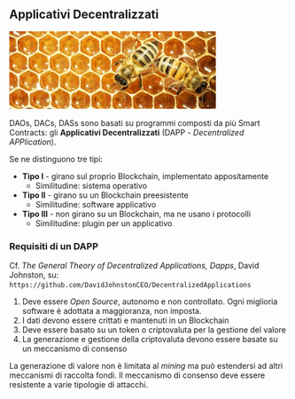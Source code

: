 ## Applicativi Decentralizzati

![Dapp](../gitbook/images/dapps.jpg)

DAOs, DACs, DASs sono basati su programmi composti da più Smart Contracts: gli **Applicativi Decentralizzati** (DAPP - _Decentralized APPlication_).

Se ne distinguono tre tipi:
* **Tipo I** - girano sul proprio Blockchain, implementato appositamente
    * Similitudine: sistema operativo
* **Tipo II** - girano su un Blockchain preesistente
    * Similitudine: software applicativo
* **Tipo III** - non girano su un Blockchain, ma ne usano i protocolli
    * Similitudine: plugin per un applicativo

### Requisiti di un DAPP

Cf. _The General Theory of Decentralized Applications, Dapps_, David Johnston, su: `https://github.com/DavidJohnstonCEO/DecentralizedApplications`

1. Deve essere _Open Source_, autonomo e non controllato. Ogni miglioria software è adottata a maggioranza, non imposta.
2. I dati devono essere crittati e mantenuti in un Blockchain
3. Deve essere basato su un token o criptovaluta per la gestione del valore
4. La generazione e gestione della criptovaluta devono essere basate su un meccanismo di consenso

La generazione di valore non è limitata al _mining_ ma può estendersi ad altri meccanismi di raccolta fondi.
Il meccanismo di consenso deve essere resistente a varie tipologie di attacchi.
